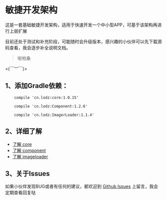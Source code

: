 # 敏捷开发架构
这是一套基础敏捷开发架构，适用于快速开发一个中小型APP，可基于该架构再进行上层扩展

目前还处于测试和补充阶段，可能随时会升级版本，感兴趣的小伙伴可以先下载源码查看，我会逐步补全说明文档。
> 啦啦桑

<(￣︶￣)>

## 1、添加Gradle依赖：
```
    compile 'cn.lodz:core:1.0.15'
```
```
    compile 'cn.lodz:Component:1.2.6'
```
```
    compile 'cn.lodz:ImagerLoader:1.1.4'
```
## 2、详细了解
- [了解 core](https://github.com/LZ9/AgileDev/blob/master/core/readme_core.md)
- [了解 component](https://github.com/LZ9/AgileDev/blob/master/component/readme_component.md)
- [了解 imageloader](https://github.com/LZ9/AgileDev/blob/master/imageloader/readme_imageloader.md)
## 3、关于Issues
如果小伙伴发现BUG或者有任何的建议，都欢迎到 [Github Issues](https://github.com/LZ9/AgileDev/issues) 上留言，我会定期查看回复哒



